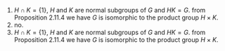 1. $H\cap K=\{1\}$, $H$ and $K$ are normal subgroups of $G$ and $HK=G$. from Proposition $2.11.4$ we have $G$ is isomorphic to the product group $H\times K$.
2. no.
3. $H\cap K=\{1\}$, $H$ and $K$ are normal subgroups of $G$ and $HK=G$. from Proposition $2.11.4$ we have $G$ is isomorphic to the product group $H\times K$.